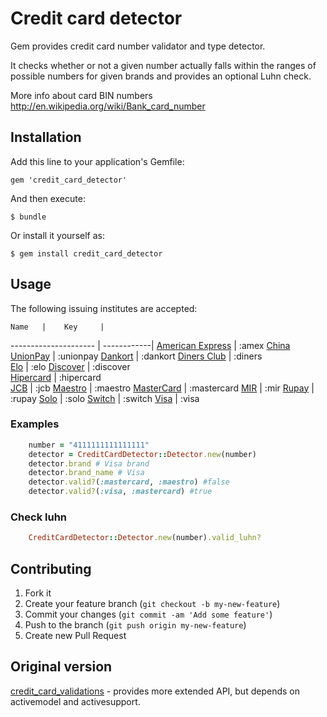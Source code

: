 # Credit card detector

Gem provides credit card number validator and type detector. 

It checks whether or not a given number actually falls within the ranges of possible numbers for given brands and provides an optional Luhn check.

More info about card BIN numbers http://en.wikipedia.org/wiki/Bank_card_number

## Installation

Add this line to your application's Gemfile:

    gem 'credit_card_detector'

And then execute:

    $ bundle

Or install it yourself as:

    $ gem install credit_card_detector

## Usage


The following issuing institutes are accepted:
    
    Name   |    Key     | 
---------------------   | ------------| 
[American Express](http://en.wikipedia.org/wiki/American_Express) | :amex
[China UnionPay](http://en.wikipedia.org/wiki/China_UnionPay)    | :unionpay 
[Dankort](http://en.wikipedia.org/wiki/Dankort)      | :dankort
[Diners Club](http://en.wikipedia.org/wiki/Diners_Club_International)  | :diners   
[Elo](https://pt.wikipedia.org/wiki/Elo_Participa%C3%A7%C3%B5es_S/A)      | :elo
[Discover](http://en.wikipedia.org/wiki/Discover_Card) | :discover   
[Hipercard](http://pt.wikipedia.org/wiki/Hipercard) | :hipercard  
[JCB](http://en.wikipedia.org/wiki/Japan_Credit_Bureau)  | :jcb
[Maestro](http://en.wikipedia.org/wiki/Maestro_%28debit_card%29)    | :maestro
[MasterCard](http://en.wikipedia.org/wiki/MasterCard)  |   :mastercard
[MIR](http://www.nspk.ru/en/cards-mir/)  |   :mir
[Rupay](http://en.wikipedia.org/wiki/RuPay) |   :rupay 
[Solo](http://en.wikipedia.org/wiki/Solo_(debit_card))     | :solo
[Switch](http://en.wikipedia.org/wiki/Switch_(debit_card)) | :switch 
[Visa](http://en.wikipedia.org/wiki/Visa_Inc.)      | :visa  


### Examples

```ruby	
    number = "4111111111111111"
    detector = CreditCardDetector::Detector.new(number)
    detector.brand # Visa brand
    detector.brand_name # Visa
    detector.valid?(:mastercard, :maestro) #false
    detector.valid?(:visa, :mastercard) #true
```

### Check luhn

```ruby	
    CreditCardDetector::Detector.new(number).valid_luhn?
```  

## Contributing

1. Fork it
2. Create your feature branch (`git checkout -b my-new-feature`)
3. Commit your changes (`git commit -am 'Add some feature'`)
4. Push to the branch (`git push origin my-new-feature`)
5. Create new Pull Request

## Original version

[credit_card_validations](https://github.com/Fivell/credit_card_validations) - provides more extended API, but depends on activemodel and activesupport.

